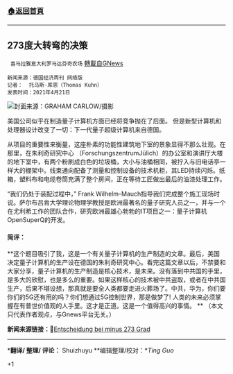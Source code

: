 ###  [:house:返回首頁](https://github.com/ourhimalayas/txt)
---

## 273度大转弯的决策
` 喜马拉雅意大利罗马达芬奇农场` [轉載自GNews](https://gnews.org/zh-hans/1127982/)

```
新闻来源：德国经济周刊 网络版
记者：  托马斯·库恩（Thomas Kuhn）
发表时间：2021年4月21日
```


![]()![](https://gnews.org/wp-content/uploads/2021/04/image0-13-98-scaled.jpg)封面来源：GRAHAM CARLOW/摄影

美国公司似乎在制造量子计算机方面已经将竞争抛在了后面。 但是新型计算机和处理器设计改变了一切：下一代量子超级计算机来自德国。

从项目的重要性来衡量，这座朴素的功能性建筑地下室的景象显得不那么壮观。在那里，在朱利奇研究中心 （ForschungszentrumJülich）的办公室和演讲厅大楼的地下室中，有两个粉刷成白色的垃圾桶，大小与油桶相同，被拧入与旧电话亭一样大的棚架中。线束通向配备了测量和控制设备的技术机柜，其LED持续闪烁。纸箱，塑料布和电缆卷筒充满了整个房间，正在等待工匠做出最后的油漆处理工作。

“我们仍处于装配过程中，” Frank Wilhelm-Mauch指导我们完成整个施工现场时说。萨尔布吕肯大学理论物理学教授是欧洲最著名的量子研究人员之一，并与一个在尤利希工作的团队合作，研究欧洲最雄心勃勃的IT项目之一：量子计算机OpenSuperQ的开发。

#### **简评：**

**这个题目吸引了我，这是一个有关量子计算机的生产制造的文章。最后，美国决定量子计算机的生产设在德国的朱利奇研究中心。看完这篇文章以后，不禁要和大家分享，量子计算机的生产制造是核心技术，是未来。没有落到中共国的手里，是多大的欣慰，也是多么的重要。如果这样核心的技术被中共盗取，或者在中共国生产，后果不堪设想，那真就是要全人类都要走进火葬场了。中共，华为，你们要你们的5G还有用的吗？你们想通过5G控制世界，那是做梦了!  人类的未来必须掌握在有普世价值观的人手里。这才是正道。这是一个值得高兴的事情。 **
（本文只代表作者观点，与Gnews平台无关。）

**新闻来源链接：**🔗[Entscheidung bei minus 273 Grad](https://www.wiwo.de/my/technologie/forschung/quantencomputer-entscheidung-bei-minus-273-grad/27096486.html)

* * *

***翻译/ 整理/ 评论：** Shuizhuyu **编辑整理/校对：**Ting Guo*

+1
